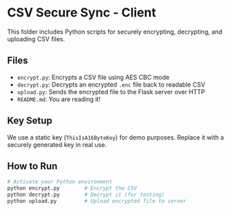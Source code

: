 # CSV Secure Sync - Client

This folder includes Python scripts for securely encrypting, decrypting, and uploading CSV files.

## Files

- `encrypt.py`: Encrypts a CSV file using AES CBC mode
- `decrypt.py`: Decrypts an encrypted `.enc` file back to readable CSV
- `upload.py`: Sends the encrypted file to the Flask server over HTTP
- `README.md`: You are reading it!

## Key Setup

We use a static key (`ThisIsA16ByteKey`) for demo purposes. Replace it with a securely generated key in real use.

## How to Run

```bash
# Activate your Python environment
python encrypt.py        # Encrypt the CSV
python decrypt.py        # Decrypt it (for testing)
python upload.py         # Upload encrypted file to server
